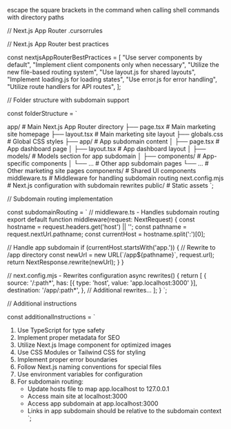 escape the square brackets in the command when calling shell commands with directory paths


// Next.js App Router .cursorrules

// Next.js App Router best practices

const nextjsAppRouterBestPractices = [
  "Use server components by default",
  "Implement client components only when necessary",
  "Utilize the new file-based routing system",
  "Use layout.js for shared layouts",
  "Implement loading.js for loading states",
  "Use error.js for error handling",
  "Utilize route handlers for API routes",
];

// Folder structure with subdomain support

const folderStructure = `

app/                      # Main Next.js App Router directory
├── page.tsx              # Main marketing site homepage
├── layout.tsx            # Main marketing site layout
├── globals.css           # Global CSS styles
├── app/                  # App subdomain content
│   ├── page.tsx          # App dashboard page
│   ├── layout.tsx        # App dashboard layout
│   ├── models/           # Models section for app subdomain
│   ├── components/       # App-specific components
│   └── ...               # Other app subdomain pages
└── ...                   # Other marketing site pages
components/               # Shared UI components
middleware.ts             # Middleware for handling subdomain routing
next.config.mjs           # Next.js configuration with subdomain rewrites
public/                   # Static assets
`;

// Subdomain routing implementation

const subdomainRouting = `
// middleware.ts - Handles subdomain routing
export default function middleware(request: NextRequest) {
  const hostname = request.headers.get('host') || '';
  const pathname = request.nextUrl.pathname;
  const currentHost = hostname.split(':')[0];
  
  // Handle app subdomain
  if (currentHost.startsWith('app.')) {
    // Rewrite to /app directory
    const newUrl = new URL(\`/app\${pathname}\`, request.url);
    return NextResponse.rewrite(newUrl);
  }
}

// next.config.mjs - Rewrites configuration
async rewrites() {
  return [
    {
      source: '/:path*',
      has: [{ type: 'host', value: 'app.localhost:3000' }],
      destination: '/app/:path*',
    },
    // Additional rewrites...
  ];
}
`;

// Additional instructions

const additionalInstructions = `
1. Use TypeScript for type safety
2. Implement proper metadata for SEO
3. Utilize Next.js Image component for optimized images
4. Use CSS Modules or Tailwind CSS for styling
5. Implement proper error boundaries
6. Follow Next.js naming conventions for special files
7. Use environment variables for configuration
8. For subdomain routing:
   - Update hosts file to map app.localhost to 127.0.0.1
   - Access main site at localhost:3000
   - Access app subdomain at app.localhost:3000
   - Links in app subdomain should be relative to the subdomain context
`;